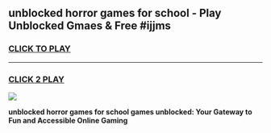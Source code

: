 
## unblocked horror games for school - Play Unblocked Gmaes & Free #ijjms
<h3>
<a href="https://premium.freeplayer.one?title=unblocked_horror_games_for_school&ref=03M">CLICK TO PLAY</a></h3>
<hr>

<h3>
<a href="https://premium.freeplayer.one?title=unblocked_horror_games_for_school&ref=03M">CLICK 2 PLAY</a>
  
</h3>

<a href="https://premium.freeplayer.one?title=unblocked_horror_games_for_school&ref=03M"><img src="https://clearcache.store/games.png"></a>


**unblocked horror games for school games unblocked: Your Gateway to Fun and Accessible Online Gaming**
